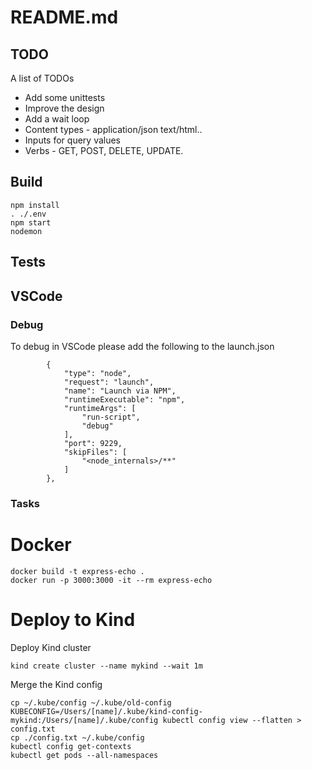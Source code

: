 # README.md

## TODO
A list of TODOs
- Add some unittests
- Improve the design
- Add a wait loop
- Content types - application/json text/html..
- Inputs for query values
- Verbs - GET, POST, DELETE, UPDATE.


## Build

```
npm install
. ./.env
npm start
nodemon 
```

## Tests 




## VSCode
### Debug
To debug in VSCode please add the following to the launch.json
```
        {
            "type": "node",
            "request": "launch",
            "name": "Launch via NPM",
            "runtimeExecutable": "npm",
            "runtimeArgs": [
                "run-script",
                "debug"
            ],
            "port": 9229,
            "skipFiles": [
                "<node_internals>/**"
            ]
        },

```
### Tasks


# Docker

```
docker build -t express-echo .
docker run -p 3000:3000 -it --rm express-echo
```

# Deploy to Kind

Deploy Kind cluster
```
kind create cluster --name mykind --wait 1m
```

Merge the Kind config 
```
cp ~/.kube/config ~/.kube/old-config
KUBECONFIG=/Users/[name]/.kube/kind-config-mykind:/Users/[name]/.kube/config kubectl config view --flatten > config.txt
cp ./config.txt ~/.kube/config
kubectl config get-contexts
kubectl get pods --all-namespaces
```

